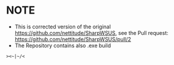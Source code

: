 # NOTE

- This is corrected version of the original https://github.com/nettitude/SharpWSUS, see the Pull request: https://github.com/nettitude/SharpWSUS/pull/2
- The Repository contains also .exe build

`><~|~/<`  
